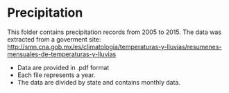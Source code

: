 # Precipitation

This folder contains precipitation records from 2005 to 2015.
The data was extracted from a goverment site:
http://smn.cna.gob.mx/es/climatologia/temperaturas-y-lluvias/resumenes-mensuales-de-temperaturas-y-lluvias

  - Data are provided in .pdf format
  - Each file represents a year.
  - The data are divided by state and contains monthly data.
